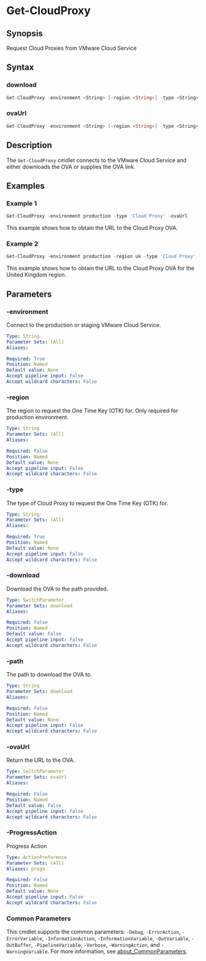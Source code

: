 # Get-CloudProxy

## Synopsis

Request Cloud Proxies from VMware Cloud Service

## Syntax

### download

```powershell
Get-CloudProxy -environment <String> [-region <String>] -type <String> [-download] [-path <String>] [-ProgressAction <ActionPreference>] [<CommonParameters>]
```

### ovaUrl

```powershell
Get-CloudProxy -environment <String> [-region <String>] -type <String> [-ovaUrl] [-ProgressAction <ActionPreference>] [<CommonParameters>]
```

## Description

The `Get-CloudProxy` cmdlet connects to the VMware Cloud Service and either downloads the OVA or
supplies the OVA link.

## Examples

### Example 1

```powershell
Get-CloudProxy -environment production -type 'Cloud Proxy' -ovaUrl
```

This example shows how to obtain the URL to the Cloud Proxy OVA.

### Example 2

```powershell
Get-CloudProxy -environment production -region uk -type 'Cloud Proxy' -ovaUrl
```

This example shows how to obtain the URL to the Cloud Proxy OVA for the United Kingdom region.

## Parameters

### -environment

Connect to the production or staging VMware Cloud Service.

```yaml
Type: String
Parameter Sets: (All)
Aliases:

Required: True
Position: Named
Default value: None
Accept pipeline input: False
Accept wildcard characters: False
```

### -region

The region to request the One Time Key (OTK) for. Only required for production environment.

```yaml
Type: String
Parameter Sets: (All)
Aliases:

Required: False
Position: Named
Default value: None
Accept pipeline input: False
Accept wildcard characters: False
```

### -type

The type of Cloud Proxy to request the One Time Key (OTK) for.

```yaml
Type: String
Parameter Sets: (All)
Aliases:

Required: True
Position: Named
Default value: None
Accept pipeline input: False
Accept wildcard characters: False
```

### -download

Download the OVA to the path provided.

```yaml
Type: SwitchParameter
Parameter Sets: download
Aliases:

Required: False
Position: Named
Default value: False
Accept pipeline input: False
Accept wildcard characters: False
```

### -path

The path to download the OVA to.

```yaml
Type: String
Parameter Sets: download
Aliases:

Required: False
Position: Named
Default value: None
Accept pipeline input: False
Accept wildcard characters: False
```

### -ovaUrl

Return the URL to the OVA.

```yaml
Type: SwitchParameter
Parameter Sets: ovaUrl
Aliases:

Required: False
Position: Named
Default value: False
Accept pipeline input: False
Accept wildcard characters: False
```

### -ProgressAction

Progress Action

```yaml
Type: ActionPreference
Parameter Sets: (All)
Aliases: proga

Required: False
Position: Named
Default value: None
Accept pipeline input: False
Accept wildcard characters: False
```

### Common Parameters

This cmdlet supports the common parameters: `-Debug`, `-ErrorAction`, `-ErrorVariable`, `-InformationAction`, `-InformationVariable`, `-OutVariable`, `-OutBuffer`, `-PipelineVariable`, `-Verbose`, `-WarningAction`, and `-WarningVariable`. For more information, see [about_CommonParameters](http://go.microsoft.com/fwlink/?LinkID=113216).
